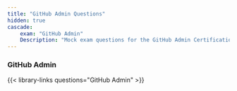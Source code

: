 ```yaml
---
title: "GitHub Admin Questions"
hidden: true
cascade:
    exam: "GitHub Admin"
    Description: "Mock exam questions for the GitHub Admin Certification Exam."
---
```


### GitHub Admin

{{< library-links questions="GitHub Admin" >}}

